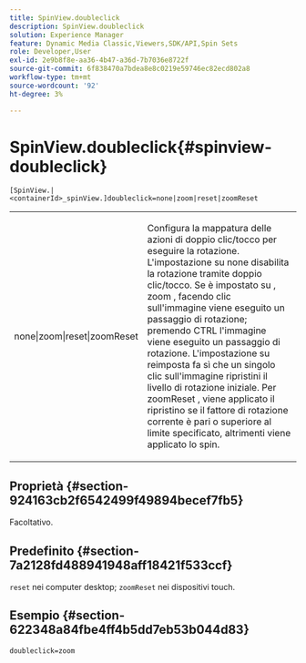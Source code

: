 ```yaml
---
title: SpinView.doubleclick
description: SpinView.doubleclick
solution: Experience Manager
feature: Dynamic Media Classic,Viewers,SDK/API,Spin Sets
role: Developer,User
exl-id: 2e9b8f8e-aa36-4b47-a36d-7b7036e8722f
source-git-commit: 6f838470a7bdea8e8c0219e59746ec82ecd802a8
workflow-type: tm+mt
source-wordcount: '92'
ht-degree: 3%

---
```


# SpinView.doubleclick{#spinview-doubleclick}

`[SpinView.|<containerId>_spinView.]doubleclick=none|zoom|reset|zoomReset`

<table id="table_E314540D347D47699C04EB80D20C0721"> 
 <tbody> 
  <tr> 
   <td colname="col1"> <p> <span class="codeph"> none|zoom|reset|zoomReset </span> </p> </td> 
   <td colname="col2"> <p> Configura la mappatura delle azioni di doppio clic/tocco per eseguire la rotazione. L'impostazione su <span class="codeph"> none </span> disabilita la rotazione tramite doppio clic/tocco. Se è impostato su <span class="codeph">, zoom </span>, facendo clic sull'immagine viene eseguito un passaggio di rotazione; premendo CTRL l'immagine viene eseguito un passaggio di rotazione. L'impostazione su <span class="codeph"> reimposta </span> fa sì che un singolo clic sull'immagine ripristini il livello di rotazione iniziale. Per <span class="codeph"> zoomReset </span>, viene applicato il ripristino se il fattore di rotazione corrente è pari o superiore al limite specificato, altrimenti viene applicato lo spin. </p> </td> 
  </tr> 
 </tbody> 
</table>

## Proprietà {#section-924163cb2f6542499f49894becef7fb5}

Facoltativo.

## Predefinito {#section-7a2128fd488941948aff18421f533ccf}

`reset` nei computer desktop; `zoomReset` nei dispositivi touch.

## Esempio {#section-622348a84fbe4ff4b5dd7eb53b044d83}

`doubleclick=zoom`
